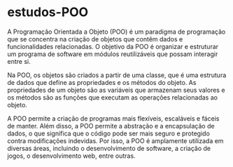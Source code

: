 # estudos-POO

A Programação Orientada a Objeto (POO) é um paradigma de programação que se concentra na criação de objetos que contêm
dados e funcionalidades relacionadas. O objetivo da POO é organizar e estruturar um programa de software em módulos
reutilizáveis que possam interagir entre si.

Na POO, os objetos são criados a partir de uma classe, que é uma estrutura de dados que define as propriedades e os
métodos do objeto. As propriedades de um objeto são as variáveis que armazenam seus valores e os métodos são as funções
que executam as operações relacionadas ao objeto.

A POO permite a criação de programas mais flexíveis, escaláveis e fáceis de manter. Além disso, a POO permite a
abstração e a encapsulação de dados, o que significa que o código pode ser mais seguro e protegido contra modificações
indevidas. Por isso, a POO é amplamente utilizada em diversas áreas, incluindo o desenvolvimento de software, a criação
de jogos, o desenvolvimento web, entre outras.
